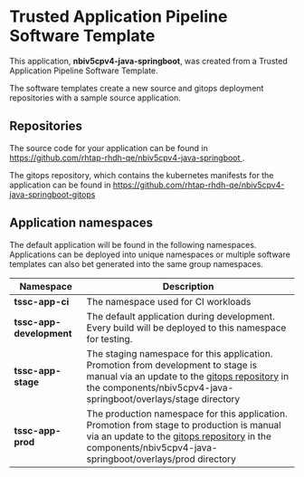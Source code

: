 # Trusted Application Pipeline Software Template

This application, **nbiv5cpv4-java-springboot**, was created from a Trusted Application Pipeline Software Template.

The software templates create a new source and gitops deployment repositories with a sample source application. 

## Repositories

The source code for your application can be found in [https://github.com/rhtap-rhdh-qe/nbiv5cpv4-java-springboot ](https://github.com/rhtap-rhdh-qe/nbiv5cpv4-java-springboot ).
 
The gitops repository, which contains the kubernetes manifests for the application can be found in 
[https://github.com/rhtap-rhdh-qe/nbiv5cpv4-java-springboot-gitops ](https://github.com/rhtap-rhdh-qe/nbiv5cpv4-java-springboot-gitops ) 

## Application namespaces 

The default application will be found in the following namespaces. Applications can be deployed into unique namespaces or multiple software templates can also bet generated into the same group namespaces.  

|  Namespace   |  Description   |  
| -------- | -------- |
| **tssc-app-ci** | The namespace used for CI workloads |
| **tssc-app-development** | The default application during development. Every build will be deployed to this namespace for testing. |
| **tssc-app-stage** | The staging namespace for this application. Promotion from development to stage is manual via an update to the [gitops repository](https://github.com/rhtap-rhdh-qe/nbiv5cpv4-java-springboot-gitops ) in the components/nbiv5cpv4-java-springboot/overlays/stage directory |
| **tssc-app-prod** | The production namespace for this application. Promotion from stage to production is manual via an update to the [gitops repository](https://github.com/rhtap-rhdh-qe/nbiv5cpv4-java-springboot-gitops ) in the components/nbiv5cpv4-java-springboot/overlays/prod directory |